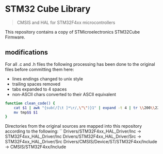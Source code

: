 # STM32 Cube Library

> CMSIS and HAL for STM32F4xx microcontrollers

This repository contains a copy of STMicroelectronics STM32Cube Firmware.

## modifications

For all .c and .h files the following processing has been done to the original
files before committing them here:
- lines endings changed to unix style
- trailing spaces removed
- tabs expanded to 4 spaces
- non-ASCII chars converted to their ASCII equivalent

```sh
function clean_code() {
    cat $1 | awk "{sub(/[\t ]*\r/,\"\")}1" | expand -t 4 | tr \\200\\221\\222\\223\\224\\226\\231\\265\\327\\342 \'\'\'\"\"-\'ux\' > tmp$$
    mv tmp$$ $1
}

```
Directories from the original sources are mapped into this repository according
to the following:
``
Drivers/STM32F4xx_HAL_Driver/Inc ->          STM32F4xx_HAL_Driver/Inc
Drivers/STM32F4xx_HAL_Driver/Src ->          STM32F4xx_HAL_Driver/Src
Drivers/CMSIS/Device/ST/STM32F4xx/Include -> CMSIS/STM32F4xx/Include
```
